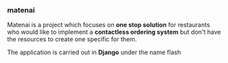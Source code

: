 ### matenai

Matenai is a project which focuses on **one stop solution** for restaurants who would like to implement a **contactless ordering system** but don't have the resources to create one specific for them.

The application is carried out in **Django** under the name flash
